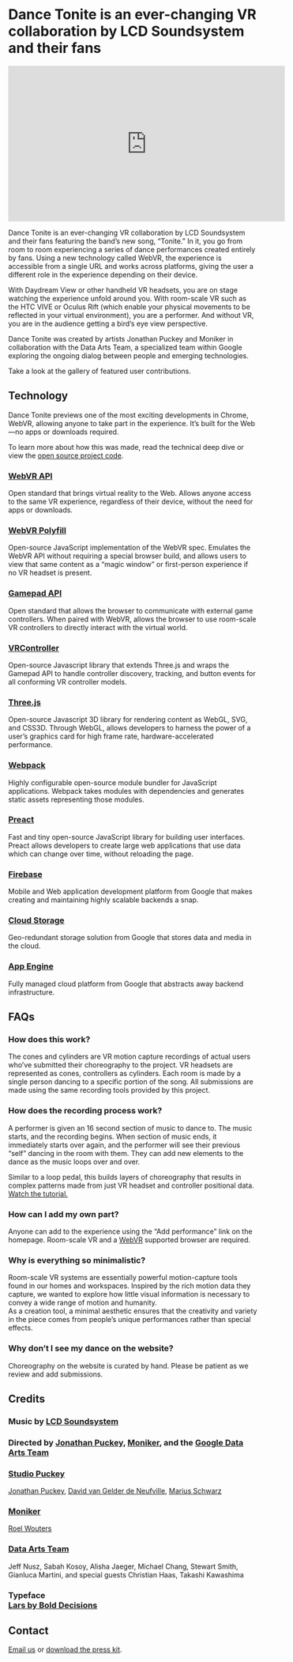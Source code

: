 <div class="title-wrapper">
  <h1>Dance Tonite is an ever-changing VR collaboration by LCD Soundsystem and their fans</h1>
</div>

<div class="about-video-container">
  <iframe width="560" height="315" src="https://www.youtube.com/embed/WdL_IsD646I" frameborder="0" allowfullscreen></iframe>
</div>

Dance Tonite is an ever-changing VR collaboration by LCD Soundsystem and their fans featuring the band’s new song, “Tonite.” In it, you go from room to room experiencing a series of dance performances created entirely by fans. Using a new technology called WebVR, the experience is accessible from a single URL and works across platforms, giving the user a different role in the experience depending on their device. 

With Daydream View or other handheld VR headsets, you are on stage watching the experience unfold around you. With room-scale VR such as the HTC VIVE or Oculus Rift (which enable your physical movements to be reflected in your virtual environment), you are a performer. And without VR, you are in the audience getting a bird’s eye view perspective. 

Dance Tonite was created by artists Jonathan Puckey and Moniker in collaboration with the Data Arts Team, a specialized team within Google exploring the ongoing dialog between people and emerging technologies. 

Take a look at the <a class="gallery-link">gallery of featured user contributions</a>.

## Technology
Dance Tonite previews one of the most exciting developments in Chrome, WebVR, allowing anyone to take part in the experience. It’s built for the Web—no apps or downloads required.

To learn more about how this was made, read the technical deep dive or view the [open source project code](https://github.com/puckey/you-move-me).

<div class="column-wrapper">
  <div>
    <h3><a href="http://webvr.info">WebVR API</a></h3>
    Open standard that brings virtual reality to the Web. Allows anyone access to the same VR experience, regardless of their device, without the need for apps or downloads.
  </div>

  <div>
    <h3><a href="https://github.com/googlevr/webvr-polyfill">WebVR Polyfill</a></h3>
    Open-source JavaScript implementation of the WebVR spec. Emulates the WebVR API without requiring a special browser build, and allows users to view that same content as a “magic window” or first-person experience if no VR headset is present.
  </div>

  <div>
    <h3><a href="https://w3c.github.io/gamepad/">Gamepad API</a></h3>
    Open standard that allows the browser to communicate with external game controllers. When paired with WebVR, allows the browser to use room-scale VR controllers to directly interact with the virtual world.
  </div>

  <div>
    <h3><a href="https://github.com/stewdio/THREE.VRController">VRController</a></h3>
    Open-source Javascript library that extends Three.js and wraps the Gamepad API to handle controller discovery, tracking, and button events for all conforming VR controller models.
  </div>

  <div>
    <h3><a href="http://threejs.org">Three.js</a></h3>
    Open-source Javascript 3D library for rendering content as WebGL, SVG, and CSS3D. Through WebGL, allows developers to harness the power of a user’s graphics card for high frame rate, hardware-accelerated performance.
  </div>

  <div>
    <h3><a href="http://webpack.js.org">Webpack</a></h3>
    Highly configurable open-source module bundler for JavaScript applications. Webpack takes modules with dependencies and generates static assets representing those modules.
  </div>

  <div>
    <h3><a href="https://preactjs.com/">Preact</a></h3>
    Fast and tiny open-source JavaScript library for building user interfaces. Preact allows developers to create large web applications that use data which can change over time, without reloading the page.
  </div>

  <div>
    <h3><a href="https://firebase.google.com/">Firebase</a></h3>
    Mobile and Web application development platform from Google that makes creating and maintaining highly scalable backends a snap.
  </div>

  <div>
    <h3><a href="https://cloud.google.com/storage/">Cloud Storage</a></h3>
    Geo-redundant storage solution from Google that stores data and media in the cloud.
  </div>

  <div>
    <h3><a href="https://cloud.google.com/appengine/">App Engine</a></h3>
    Fully managed cloud platform from Google that abstracts away backend infrastructure.
  </div>
</div>


## FAQs

### How does this work?
The cones and cylinders are VR motion capture recordings of actual users who’ve submitted their choreography to the project. VR headsets are represented as cones, controllers as cylinders. Each room is made by a single person dancing to a specific portion of the song. All submissions are made using the same recording tools provided by this project.

### How does the recording process work?
A performer is given an 16 second section of music to dance to. The music starts, and the recording begins. When section of music ends, it immediately starts over again, and the performer will see their previous “self” dancing in the room with them. They can add new elements to the dance as the music loops over and over. 

Similar to a loop pedal, this builds layers of choreography that results in complex patterns made from just VR headset and controller positional data. [Watch the tutorial.](/record/4/head=yes/)

### How can I add my own part?
Anyone can add to the experience using the “Add performance” link on the homepage. Room-scale VR and a [WebVR](http://webvr.info) supported browser are required.

### Why is everything so minimalistic?
Room-scale VR systems are essentially powerful motion-capture tools found in our homes and workspaces. Inspired by the rich motion data they capture, we wanted to explore how little visual information is necessary to convey a wide range of motion and humanity. 
<br />
As a creation tool, a minimal aesthetic ensures that the creativity and variety in the piece comes from people’s unique performances rather than special effects. 

### Why don’t I see my dance on the website?
Choreography on the website is curated by hand. Please be patient as we review and add submissions.

<div class="credits-intro">
  <h2>Credits</h2>

  <h3>Music by <a href="http://lcdsoundsystem.com">LCD Soundsystem</a></h3>

  <h3>Directed by <a href="http://puckey.studio">Jonathan Puckey</a>, <a href="http://studiomoniker.com">Moniker</a>, and the <a href="http://workshop.chromeexperiments.com/">Google Data Arts Team</a></h3>

</div>
<div class="column-wrapper credits">
<div>
  <h3><a href="http://puckey.studio">Studio Puckey</a></h3>
  <a href="http://puckey.studio">
    Jonathan Puckey</a>,
  <a href="http://neufv.website">
    David van Gelder de Neufville</a>,
  <a href="http://mariusschwarz.com">
    Marius Schwarz
  </a>
</div>
<div>
  <h3><a href="http://studiomoniker.com">Moniker</a></h3>
  <a href="http://studiomoniker.com">
    Roel Wouters
  </a>
  </div>
  <div class="single-column">

  <h3><a href="https://github.com/dataarts">Data Arts Team</a></h3>
    Jeff Nusz,
    Sabah Kosoy,
    Alisha Jaeger,
    Michael Chang,
    Stewart Smith,
    Gianluca Martini,
    and special guests Christian Haas, 
    Takashi Kawashima
  </div>
</div>
<div class="credits mod-thanks">
  <h3>Typeface<br/><a href="https://bold-decisions.biz/typefaces/lars">Lars by Bold Decisions</a></h3>
</div>


## Contact

[Email us](mailto:dance.tonite.contact@gmail.com) or [download the press kit](https://storage.googleapis.com/you-move-me.appspot.com/presskit/DanceTonite_PressKit.zip).
